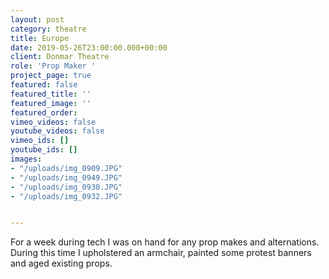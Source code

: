```yaml
---
layout: post
category: theatre
title: Europe
date: 2019-05-26T23:00:00.000+00:00
client: Donmar Theatre
role: 'Prop Maker '
project_page: true
featured: false
featured_title: ''
featured_image: ''
featured_order: 
vimeo_videos: false
youtube_videos: false
vimeo_ids: []
youtube_ids: []
images:
- "/uploads/img_0909.JPG"
- "/uploads/img_0949.JPG"
- "/uploads/img_0930.JPG"
- "/uploads/img_0932.JPG"


---
```

For a week during tech I was on hand for any prop makes and alternations. During this time I upholstered an armchair, painted some protest banners and aged existing props.


